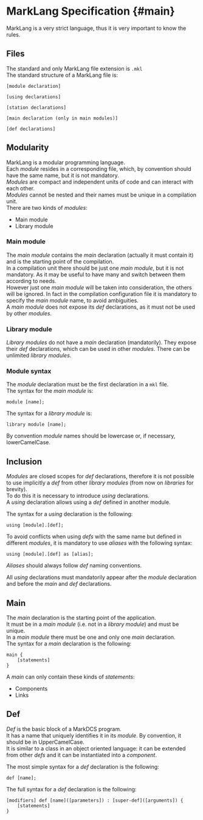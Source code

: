 # MarkLang Specification {#main}

MarkLang is a very strict language, thus it is very important to know the rules.

## Files

The standard and only MarkLang file extension is  `.mkl`  
The standard structure of a MarkLang file is:

```
[module declaration]

[using declarations]

[station declarations]

[main declaration (only in main modules)]

[def declarations]
```

## Modularity

MarkLang is a modular programming language.  
Each _module_ resides in a corresponding file, which, by convention should have the same name, but it is not mandatory.  
_Modules_ are compact and independent units of code and can interact with each other.  
_Modules_ cannot be nested and their names must be unique in a compilation unit.  
There are two kinds of _modules_:

* Main module
* Library module

### Main module

The _main module_ contains the _main_ declaration \(actually it must contain it\) and is the starting point of the compilation.  
In a compilation unit there should be just one _main module_, but it is not mandatory. As it may be useful to have many and switch between them according to needs.  
However just one _main module_ will be taken into consideration, the others will be ignored. In fact in the compilation configuration file it is mandatory to specify the _main module_ name, to avoid ambiguities.  
A _main module_ does not expose its _def_ declarations, as it must not be used by other _modules_.

### Library module

_Library modules_ do not have a _main_ declaration \(mandatorily\). They expose their _def_ declarations, which can be used in other _modules_. There can be unlimited _library modules_.

### Module syntax

The _module_ declaration must be the first declaration in a `mkl` file.  
The syntax for the _main module_ is:

```marklang
module [name];
```

The syntax for a _library module_ is:

```marklang
library module [name];
```

By convention _module_ names should be lowercase or, if necessary, lowerCamelCase.

## Inclusion

_Modules_ are closed scopes for _def_ declarations, therefore it is not possible to use implicitly a _def_ from other _library modules_ \(from now on _libraries_ for brevity\).  
To do this it is necessary to introduce _using_ declarations.  
A _using_ declaration allows using a _def_ defined in another module.

The syntax for a _using_ declaration is the following:

```marklang
using [module].[def];
```

To avoid conflicts when using _defs_ with the same name but defined in different _modules_, it is mandatory to use _aliases_ with the following syntax:

```marklang
using [module].[def] as [alias];
```

_Aliases_ should always follow _def_ naming conventions.

All _using_ declarations must mandatorily appear after the _module_ declaration and before the _main_ and _def_ declarations.

## Main

The _main_ declaration is the starting point of the application.  
It must be in a _main module_ \(i.e. not in a _library module_\) and must be unique.  
In a _main module_ there must be one and only one _main_ declaration.  
The syntax for a _main_ declaration is the following:

```marklang
main {
    [statements]
}
```

A _main_ can only contain these kinds of _statements_:

* Components
* Links

## Def

_Def_ is the basic block of a MarkDCS program.  
It has a name that uniquely identifies it in its _module_. By convention, it should be in UpperCamelCase.  
It is similar to a class in an object oriented language: it can be extended from other _defs_ and it can be instantiated into a _component_.

The most simple syntax for a _def_ declaration is the following:

```marklang
def [name];
```

The full syntax for a _def_ declaration is the following:

```marklang
[modifiers] def [name]([parameters]) : [super-def]([arguments]) {
    [statements]
}
```



